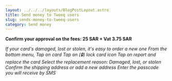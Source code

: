 ```yaml
---
layout: ../../../layouts/BlogPostLayout.astro
title: Send money to Tweeq users
slug: sends-money-to-tweeq-users
category: Send money
---
```

**Confirm your approval on the fees: 25 SAR + Vat 3.75 SAR**

*If your card's damaged, lost or stolen, it's easy to order a new one From the bottom menu, Tap on card Tap on (🔒) lock card icon Tap on report and replace the card Select the replacement reason: Damaged, lost, or stolen Confirm the shipping address or add a new address Enter the passcode you will receive by SMS*